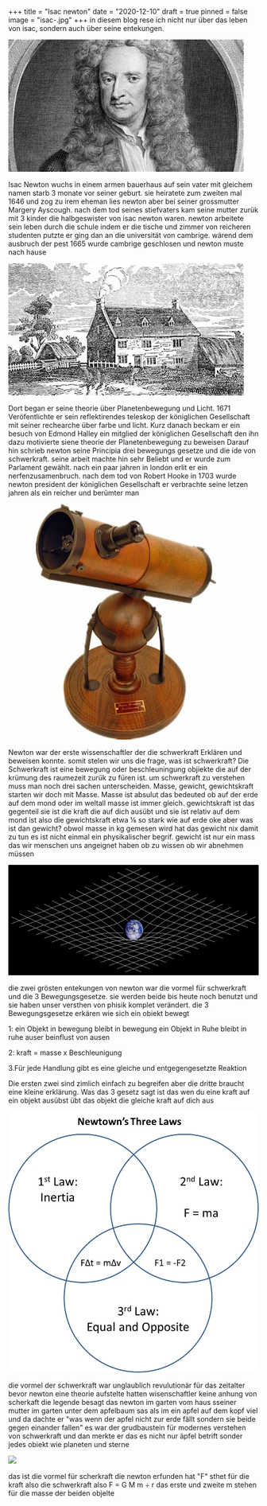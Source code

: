 +++
title = "Isac newton"
date = "2020-12-10"
draft = true
pinned = false
image = "isac-.jpg"
+++
in diesem blog rese ich nicht nur über das leben von isac, sondern auch über seine entekungen. 

![Isac Newton](isac-.jpg)

Isac Newton wuchs in einem armen bauerhaus auf sein vater mit gleichem namen starb 3 monate vor seiner geburt. sie heiratete zum zweiten mal 1646 und zog zu irem eheman lies newton aber bei seiner grossmutter Margery Ayscough. nach dem tod seines stiefvaters kam seine mutter zurük mit 3 kinder die halbgeswister von isac newton waren. newton arbeitete sein leben durch die schule indem er die tische und zimmer von reicheren studenten putzte er ging dan an die universität von cambrige. wärend dem ausbruch der pest 1665 wurde cambrige geschlosen und newton muste nach hause 

![Newtons zuhause ](download.jpg)

Dort began er seine theorie über Planetenbewegung und Licht. 1671 Veröfentlichte er sein reflektirendes teleskop der königlichen Gesellschaft mit seiner rechearche über farbe und licht. Kurz danach beckam er ein besuch von Edmond Halley ein mitglied der königlichen Gesellschaft den ihn dazu motivierte siene theorie der Planetenbewegung zu beweisen Darauf hin schrieb newton seine Principia drei bewegungs gesetze und die ide von schwerkraft. seine arbeit machte hin sehr Beliebt und er wurde zum Parlament gewählt. nach ein paar jahren in london erlit er ein nerfenzusamenbruch. nach dem tod von Robert Hooke in 1703 wurde newton president der königlichen Gesellschaft er verbrachte seine letzen jahren als ein reicher und berümter man

![newtons reflektirendes teleskop](downd.jpg)

Newton war der erste wissenschaftler der die schwerkraft Erklären und beweisen konnte. somit stelen wir uns die frage, was ist schwerkraft?  Die Schwerkraft ist eine bewegung oder beschleuningung objiekte die auf der krümung des raumezeit zurük zu füren ist. um schwerkraft zu verstehen muss man noch drei sachen unterscheiden. Masse, gewicht, gewichtskraft starten wir doch mit Masse. Masse ist absulut das bedeuted ob auf der erde auf dem mond oder im weltall masse ist immer gleich. gewichtskraft ist das gegenteil sie ist die kraft die  auf dich ausübt und sie ist relativ auf dem mond ist also die gewichtskraft etwa ⅙ so stark wie auf erde oke aber was ist dan gewicht? obwol masse in kg gemesen wird hat das gewicht nix damit zu tun es ist nicht einmal ein physikalischer begrif. gewicht ist nur ein mass das wir menschen uns angeignet haben ob zu wissen ob wir abnehmen müssen

![](download.png)

die zwei grösten entekungen von newton war die vormel für schwerkraft und die 3 Bewegungsgesetze. sie werden beide bis heute noch benutzt und sie haben unser versthen von phisik komplet verändert. die 3 Bewegungsgesetze erkären wie sich ein obiekt bewegt 

1: ein  Objekt in bewegung bleibt in bewegung ein Objekt in Ruhe bleibt in ruhe auser beinflust von ausen

2: kraft = masse x Beschleunigung 

3.Für jede Handlung gibt es eine gleiche und entgegengesetzte Reaktion

Die ersten zwei sind zimlich einfach zu begreifen aber die dritte braucht eine kleine erklärung. Was das 3 gesetz sagt ist das wen du eine kraft auf ein objekt ausübst übt das objekt die gleiche kraft auf dich aus

![](doload.png)

die vormel der schwerkraft war unglaublich revulutionär für das zeitalter bevor newton eine theorie aufstelte hatten wisenschaftler keine anhung von scherkaft die legende besagt das newton im garten vom haus sseiner mutter im garten unter dem apfelbaum sas als im ein apfel auf dem kopf viel und da dachte er "was wenn der apfel nicht zur erde fällt sondern sie beide gegen einander fallen" es war der grudbaustein für modernes verstehen von schwerkraft und dan merkte er das es nicht nur äpfel betrift sonder jedes obiekt wie planeten und sterne

![](https://render.fineartamerica.com/images/rendered/default/poster/8.000/4.250/break/images-medium-5/newtons-law-of-universal-gravitation-science-photo-library.jpg)

das ist die vormel für scherkraft die newton erfunden hat "F" sthet für die kraft also die schwerkraft also                 F = G M m ÷ r  das erste und zweite m stehen für die masse der beiden objelte